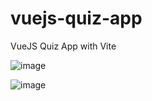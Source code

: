# vuejs-quiz-app
VueJS Quiz App with Vite

![image](https://github.com/IndriesAndrei/vuejs-quiz-app/assets/24415865/1f4d1769-6121-4971-9f86-fff754191ecf)


![image](https://github.com/IndriesAndrei/vuejs-quiz-app/assets/24415865/76ec5e06-f8dc-4189-8b35-f8d5fdc7067f)
